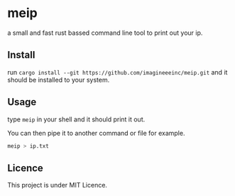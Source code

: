 # meip
a small and fast rust bassed command line tool to print out your ip.

## Install
run `cargo install --git https://github.com/imagineeeinc/meip.git` and it should be installed to your system.

## Usage
type `meip` in your shell and it should print it out.

You can then pipe it to another command or file for example.
```bash
meip > ip.txt
```

## Licence
This project is under MIT Licence.
